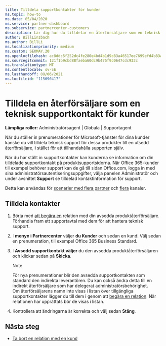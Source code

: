 ```yaml
---
title: Tilldela supportkontakter för kunder
ms.topic: how-to
ms.date: 05/04/2020
ms.service: partner-dashboard
ms.subservice: partnercenter-customers
description: Lär dig hur du tilldelar en återförsäljare som en teknisk supportkontakt för kunder som har prenumerationer på Microsoft-tjänster.
author: BillLinzbach
ms.author: BillLi
ms.localizationpriority: medium
ms.custom: SEOMAY.20
ms.openlocfilehash: ac8ddc5f252dc4fe280e4bd4b1d9c83a46517ee7699efd4b83a36d7ae3cb47d3
ms.sourcegitcommit: 121f1b9cbd88faeba60dc9b475f9c0647cdc933c
ms.translationtype: MT
ms.contentlocale: sv-SE
ms.lasthandoff: 08/06/2021
ms.locfileid: "115690417"
---
```

# <a name="assign-a-reseller-as-a-technical-support-contact-for-customers"></a>Tilldela en återförsäljare som en teknisk supportkontakt för kunder

**Lämpliga roller:** Administratörsagent | Globala | Supportagent


När du ställer in prenumerationer för Microsoft-tjänster för dina kunder kanske du vill tilldela teknisk support för dessa produkter till en utsedd återförsäljare, i stället för att tillhandahålla supporten själv.

När du har ställt in supportkontakter kan kunderna se information om din tilldelade supportkontakt på produktsupportsidorna. När Office 365-kunder till exempel behöver support kan de gå till sidan Office.com, logga in med  sina administratörsautentiseringsuppgifter, välja panelen Administratör och under avsnittet **Support** se tilldelad kontaktinformation för support.

Detta kan användas för [scenarier med flera partner](multipartner.md) och [flera](multichannel.md) kanaler. 


## <a name="assign-contacts"></a>Tilldela kontakter

1. Börja med [att begära en](request-a-relationship-with-a-customer.md) relation med din avsedda produktåterförsäljare. Förhandla fram ett supportavtal med dem för att hantera teknisk support.

2. I **menyn i Partnercenter** väljer **du Kunder** och sedan en kund. Välj sedan en prenumeration, till exempel Office 365 Business Standard.

3. I  **Avsedd supportkontakt väljer** du den avsedda produktåterförsäljaren och klickar sedan på **Skicka**. 

      >[!NOTE]  
      >För nya prenumerationer blir den avsedda supportkontakten som standard den indirekta leverantören. Du kan också ändra detta till en indirekt återförsäljare som har delegerat administratörsbehörighet.    
    >Om återförsäljarens namn inte visas i listan över tillgängliga supportkontakter lägger du till dem i genom att [begära en relation](request-a-relationship-with-a-customer.md). När relationen har upprättats bör de visas i listan.  

4. Kontrollera att ändringarna är korrekta och välj sedan **Stäng**.

## <a name="next-steps"></a>Nästa steg

- [Ta bort en relation med en kund](remove-a-relationship.md)